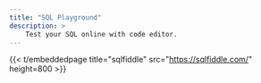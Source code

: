```yaml
---
title: "SQL Playground"
description: >
    Test your SQL online with code editor.
---
```


{{< t/embeddedpage title="sqlfiddle" src="https://sqlfiddle.com/" height=800 >}}
